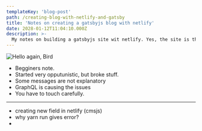 ```yaml
---
templateKey: 'blog-post'
path: /creating-blog-with-netlify-and-gatsby
title: 'Notes on creating a gatsbyjs blog with netlify'
date: 2028-01-12T11:04:10.000Z
description: >-
  My notes on building a gatsbyjs site wit netlify. Yes, the site is this one :)
---
```


![Hello again, Bird](/img/well-hello-bird.jpg)

- Begginers note.
- Started very opputunistic, but broke stuff.
- Some messages are not explanatory
- GraphQL is causing the issues
- You have to touch carefully.

***
- creating new field in netlify (cmsjs)
- why yarn run gives error?
-